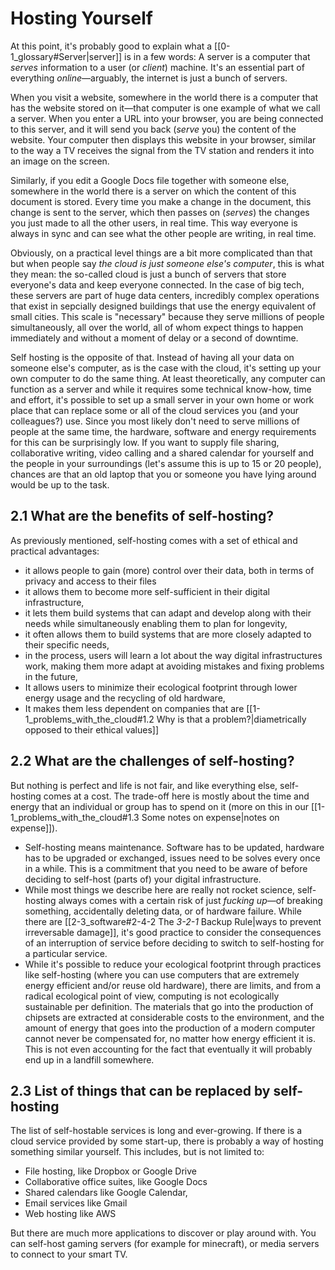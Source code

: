 # Hosting Yourself

At this point, it's probably good to explain what a [[0-1_glossary#Server|server]] is in a few words: A server is a computer that *serves* information to a user (or *client*) machine. It's an essential part of everything *online*—arguably, the internet is just a bunch of servers.

When you visit a website, somewhere in the world there is a computer that has the website stored on it—that computer is one example of what we call a server. When you enter a URL into your browser, you are being connected to this server, and it will send you back (*serve* you) the content of the website. Your computer then displays this website in your browser, similar to the way a TV receives the signal from the TV station and renders it into an image on the screen.

Similarly, if you edit a Google Docs file together with someone else, somewhere in the world there is a server on which the content of this document is stored. Every time you make a change in the document, this change is sent to the server, which then passes on (*serves*) the changes you just made to all the other users, in real time. This way everyone is always in sync and can see what the other people are writing, in real time.

Obviously, on a practical level things are a bit more complicated than that but when people say *the cloud is just someone else's computer*, this is what they mean: the so-called cloud is just a bunch of servers that store everyone's data and keep everyone connected. In the case of big tech, these servers are part of huge data centers, incredibly complex operations that exist in sepcially designed buildings that use the energy equivalent of small cities. This scale is "necessary" because they serve millions of people simultaneously, all over the world, all of whom expect things to happen immediately and without a moment of delay or a second of downtime.

Self hosting is the opposite of that. Instead of having all your data on someone else's computer, as is the case with the cloud, it's setting up your own computer to do the same thing. At least theoretically, any computer can function as a server and while it requires some technical know-how, time and effort, it's possible to set up a small server in your own home or work place that can replace some or all of the cloud services you (and your colleagues?) use. Since you most likely don't need to serve millions of people at the same time, the hardware, software and energy requirements for this can be surprisingly low. If you want to supply file sharing, collaborative writing, video calling and a shared calendar for yourself and the people in your surroundings (let's assume this is up to 15 or 20 people), chances are that an old laptop that you or someone you have lying around would be up to the task.

## 2.1 What are the benefits of self-hosting?

As previously mentioned, self-hosting comes with a set of ethical and practical advantages:

- it allows people to gain (more) control over their data, both in terms of privacy and access to their files
- it allows them to become more self-sufficient in their digital infrastructure,
- it lets them build systems that can adapt and develop along with their needs while simultaneously enabling them to plan for longevity,
- it often allows them to build systems that are more closely adapted to their specific needs,
- in the process, users will learn a lot about the way digital infrastructures work, making them more adapt at avoiding mistakes and fixing problems in the future,
- It allows users to minimize their ecological footprint through lower energy usage and the recycling of old hardware,
- It makes them less dependent on companies that are [[1-1_problems_with_the_cloud#1.2 Why is that a problem?|diametrically opposed to their ethical values]]

## 2.2 What are the challenges of self-hosting?

But nothing is perfect and life is not fair, and like everything else, self-hosting comes at a cost. The trade-off here is mostly about the time and energy that an individual or group has to spend on it (more on this in our [[1-1_problems_with_the_cloud#1.3 Some notes on expense|notes on expense]]).

- Self-hosting means maintenance. Software has to be updated, hardware has to be upgraded or exchanged, issues need to be solves every once in a while. This is a commitment that you need to be aware of before deciding to self-host (parts of) your digital infrastructure.
- While most things we describe here are really not rocket science, self-hosting always comes with a certain risk of just *fucking up*—of breaking something, accidentally deleting data, or of hardware failure. While there are [[2-3_software#2-4-2 The *3-2-1* Backup Rule|ways to prevent irreversable damage]], it's good practice to consider the consequences of an interruption of service before deciding to switch to self-hosting for a particular service.
- While it's possible to reduce your ecological footprint through practices like self-hosting (where you can use computers that are extremely energy efficient and/or reuse old hardware), there are limits, and from a radical ecological point of view, computing is not ecologically sustainable per definition. The materials that go into the production of chipsets are extracted at considerable costs to the environment, and the amount of energy that goes into the production of a modern computer cannot never be compensated for, no matter how energy efficient it is. This is not even accounting for the fact that eventually it will probably end up in a landfill somewhere.

## 2.3 List of things that can be replaced by self-hosting

The list of self-hostable services is long and ever-growing. If there is a cloud service provided by some start-up, there is probably a way of hosting something similar yourself. This includes, but is not limited to:

- File hosting, like Dropbox or Google Drive
- Collaborative office suites, like Google Docs
- Shared calendars like Google Calendar,
- Email services like Gmail
- Web hosting like AWS

But there are much more applications to discover or play around with. You can self-host gaming servers (for example for minecraft), or media servers to connect to your smart TV.